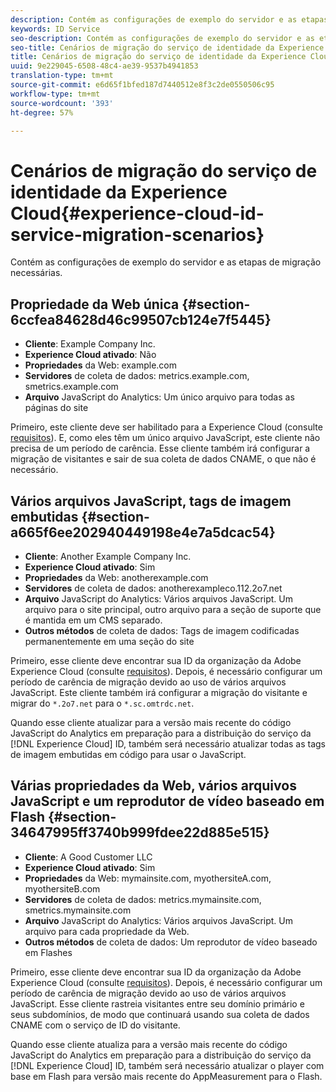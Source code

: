 ```yaml
---
description: Contém as configurações de exemplo do servidor e as etapas de migração necessárias.
keywords: ID Service
seo-description: Contém as configurações de exemplo do servidor e as etapas de migração necessárias.
seo-title: Cenários de migração do serviço de identidade da Experience Cloud
title: Cenários de migração do serviço de identidade da Experience Cloud
uuid: 9e229045-6508-48c4-ae39-9537b4941853
translation-type: tm+mt
source-git-commit: e6d65f1bfed187d7440512e8f3c2de0550506c95
workflow-type: tm+mt
source-wordcount: '393'
ht-degree: 57%

---
```



# Cenários de migração do serviço de identidade da Experience Cloud{#experience-cloud-id-service-migration-scenarios}

Contém as configurações de exemplo do servidor e as etapas de migração necessárias.

## Propriedade da Web única {#section-6ccfea84628d46c99507cb124e7f5445}

* **Cliente**: Example Company Inc.
* **Experience Cloud ativado**: Não
* **Propriedades** da Web: example.com
* **Servidores** de coleta de dados: metrics.example.com, smetrics.example.com
* **Arquivo** JavaScript do Analytics: Um único arquivo para todas as páginas do site

Primeiro, este cliente deve ser habilitado para a Experience Cloud (consulte [requisitos](../../reference/requirements.md)). E, como eles têm um único arquivo JavaScript, este cliente não precisa de um período de carência. Esse cliente também irá configurar a migração de visitantes e sair de sua coleta de dados CNAME, o que não é necessário.

## Vários arquivos JavaScript, tags de imagem embutidas {#section-a665f6ee202940449198e4e7a5dcac54}

* **Cliente**: Another Example Company Inc.
* **Experience Cloud ativado**: Sim
* **Propriedades** da Web: anotherexample.com
* **Servidores** de coleta de dados: anotherexampleco.112.2o7.net
* **Arquivo** JavaScript do Analytics: Vários arquivos JavaScript. Um arquivo para o site principal, outro arquivo para a seção de suporte que é mantida em um CMS separado.
* **Outros métodos** de coleta de dados: Tags de imagem codificadas permanentemente em uma seção do site

Primeiro, esse cliente deve encontrar sua ID da organização da Adobe Experience Cloud (consulte [requisitos](../../reference/requirements.md)). Depois, é necessário configurar um período de carência de migração devido ao uso de vários arquivos JavaScript. Este cliente também irá configurar a migração do visitante e migrar do `*.2o7.net` para o `*.sc.omtrdc.net`.

Quando esse cliente atualizar para a versão mais recente do código JavaScript do Analytics em preparação para a distribuição do serviço da [!DNL Experience Cloud] ID, também será necessário atualizar todas as tags de imagem embutidas em código para usar o JavaScript.

## Várias propriedades da Web, vários arquivos JavaScript e um reprodutor de vídeo baseado em Flash {#section-34647995ff3740b999fdee22d885e515}

* **Cliente**: A Good Customer LLC
* **Experience Cloud ativado**: Sim
* **Propriedades** da Web: mymainsite.com, myothersiteA.com, myothersiteB.com
* **Servidores** de coleta de dados: metrics.mymainsite.com, smetrics.mymainsite.com
* **Arquivo** JavaScript do Analytics: Vários arquivos JavaScript. Um arquivo para cada propriedade da Web.
* **Outros métodos** de coleta de dados: Um reprodutor de vídeo baseado em Flashes

Primeiro, esse cliente deve encontrar sua ID da organização da Adobe Experience Cloud (consulte [requisitos](../../reference/requirements.md)). Depois, é necessário configurar um período de carência de migração devido ao uso de vários arquivos JavaScript. Esse cliente rastreia visitantes entre seu domínio primário e seus subdomínios, de modo que continuará usando sua coleta de dados CNAME com o serviço de ID do visitante.

Quando esse cliente atualiza para a versão mais recente do código JavaScript do Analytics em preparação para a distribuição do serviço da [!DNL Experience Cloud] ID, também será necessário atualizar o player com base em Flash para versão mais recente do AppMeasurement para o Flash.
